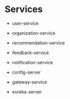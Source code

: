 # Services

- user-service
- organization-service
- recommendation-service
- feedback-service
- notification-service

- config-server
- gateway-service
- eureka-server
